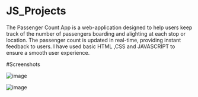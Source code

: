 # JS_Projects

The Passenger Count App is a web-application designed to help users keep track of the number of passengers boarding and alighting at each stop or location.
The passenger count is updated in real-time, providing instant feedback to users.
I have used basic HTML ,CSS and JAVASCRIPT to ensure a smooth user experience.

#Screenshots 

![image](https://github.com/Sanaahsan/JS_Projects/assets/110116113/ce0a75ae-4bcb-4cc7-97b8-a3c296537293)

![image](https://github.com/Sanaahsan/JS_Projects/assets/110116113/33dfd8b4-95dd-451a-ae51-67d346fb2dad)
